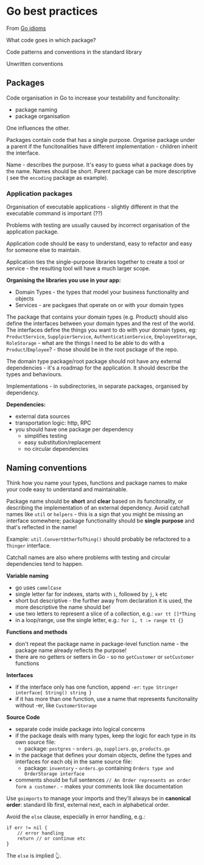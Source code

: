 # Go best practices

From [Go idioms](https://youtu.be/MzTcsI6tn-0)

What code goes in which package?

Code patterns and conventions in the standard library

Unwritten conventions

## Packages

Code organisation in Go to increase your testability and funcitonality: 

- package naming
- package organisation 

One influences the other. 

Packages contain code that has a single purpose. Organise package under a parent if the funcitonalities have different implementation - children inherit the interface. 

Name - describes the purpose. It's easy to guess what a package does by the name. Names should be short. Parent package can be more descriptive ( see the `encoding` package as example).

### Application packages

Organisation of executable applications - slightly different in that the executable command is important (??)

Problems with testing are usually caused by incorrect organisation of the application package.

Application code should be easy to understand, easy to refactor and easy for someone else to maintain.

Application ties the single-purpose libraries together to create a tool or service - the resulting tool will have a much larger scope.

**Organising the libraries you use in your app:**

- Domain Types - the types that model your business functionality and objects
- Services - are packgaes that operate on or with your domain types

The package that contains your domain types (e.g. Product) should also define the interfaces between your domain types and the rest of the world. The interfaces define the things you want to do with your domain types, eg: `ProductService`, `SupplpierService`, `AuthenticationService`, `EmployeeStorage`, `RoleStorage` - what are the things I need to be able to do with a `Product`/`Employee`? - those should be in the root psckage of the repo.

The domain type package/root package should not have any external dependencies - it's a roadmap for the application. It should describe the types and behaviours.

Implementations - in subdirectories, in separate packages, organised by dependency.

**Dependencies:**

- external data sources
- transportation logic: http, RPC
- you should have one package per dependency
  - simplifies testing
  - easy substitution/replacement
  - no circular dependencies

## Naming conventions

Think how you name your types, functions and package names to make your code easy to understand and maintainable.

Package name should be __short__ and __clear__ based on its funcitonality, or describing the implementation of an external dependency. Avoid catchall names like `util` or `helpers` - this is a sign that you might be missing an interface somewhere; package functionality should be __single purpose__ and that's reflected in the name!

Example: `util.ConvertOtherToThing()` should probably be refactored to a `Thinger` interface.

Catchall names are also where problems with testing and circular dependencies tend to happen.

**Variable naming**

- go uses `camelCase`
- single letter far for indexes, starts with `i`, followed by `j`, `k` etc
- short but descriptive - the further away from declaration it is used, the more descriptive the name should be!
- use two letters to represent a slice of a collection, e.g.: `var tt []*Thing`
- in a loop/range, use the single letter, e.g.: `for i, t := range tt {}`

**Functions and methods**

- don't repeat the package name in package-level function name - the package name already reflects the purpose!
- there are no getters or setters in Go - so no `getCustomer` or `setCustomer` functions

**Interfaces**

- if the interface only has one function, append `-er`: `type Stringer interface{ String() string }`
- if it has more than one function, use a name that represents funcitonality without -er, like `CustomerStorage`

**Source Code**

- separate code inside package into logical concerns
- if the package deals with many types, keep the logic for each type in its own source file:
  - package: `postgres` - `orders.go`, `suppliers.go`, `products.go`
- in the package that defines your domain objects, define the types and interfaces for each obj in the same source file:
  - package: `inventory` - `orders.go` containing `Orders type and OrderStorage interface`
- comments should be full sentences `// An Order represents an order form a customer.` - makes your comments look like documentation

Use `goimports` to manage your imports and they'll always be in __canonical order__: standard lib first, external next, each in alphabetical order.

Avoid the `else` clause, especially in error handling, e.g.:

```
if err != nil {
    // error handling
    return // or continue etc
}
```

The `else` is implied 👆.


